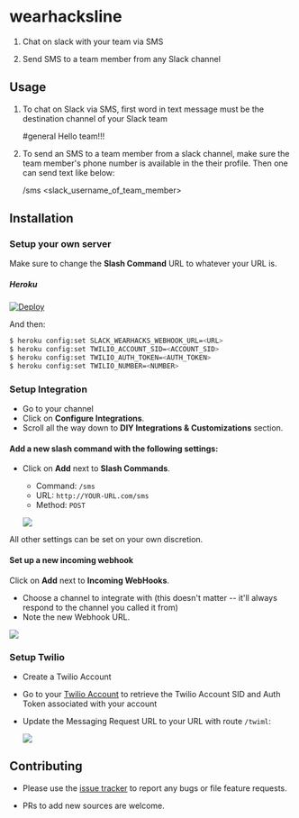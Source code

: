 wearhacksline
========

1) Chat on slack with your team via SMS

2) Send SMS to a team member from any Slack channel
## Usage

1) To chat on Slack via SMS, first word in text message must be the destination channel of your Slack team

    #general Hello team!!!
    
2) To send an SMS to a team member from a slack channel, make sure the team member's phone number is available in the their profile. Then one can send text like below:

    /sms <slack_username_of_team_member> <message body>


## Installation

### Setup your own server

Make sure to change the **Slash Command** URL to whatever your URL is.

##### Heroku

[![Deploy](https://www.herokucdn.com/deploy/button.png)](https://heroku.com/deploy?template=https://github.com/ueg1990/SlackMS/tree/master)

And then:

```bash
$ heroku config:set SLACK_WEARHACKS_WEBHOOK_URL=<URL>
$ heroku config:set TWILIO_ACCOUNT_SID=<ACCOUNT_SID> 
$ heroku config:set TWILIO_AUTH_TOKEN=<AUTH_TOKEN>
$ heroku config:set TWILIO_NUMBER=<NUMBER>
```

### Setup Integration

- Go to your channel
- Click on **Configure Integrations**.
- Scroll all the way down to **DIY Integrations & Customizations** section.

#### Add a new slash command with the following settings:

- Click on **Add** next to **Slash Commands**.

  - Command: `/sms`
  - URL: `http://YOUR-URL.com/sms`
  - Method: `POST`

  ![](http://i.imgur.com/zLrHkf5.png)

All other settings can be set on your own discretion.

#### Set up a new incoming webhook

Click on **Add** next to **Incoming WebHooks**.

  - Choose a channel to integrate with (this doesn't matter -- it'll always respond to the channel you called it from)
  - Note the new Webhook URL.

  ![](http://i.imgur.com/tgiTLdj.png)
  
### Setup Twilio

- Create a Twilio Account
- Go to your [Twilio Account](https://www.twilio.com/user/account/settings) to retrieve the Twilio Account SID and Auth Token associated with your account
- Update the Messaging Request URL to your URL with route `/twiml`:
    
    ![](http://i.imgur.com/Mkf7HGa.png)

## Contributing

- Please use the [issue tracker]() to report any bugs or file feature requests.

- PRs to add new sources are welcome.
